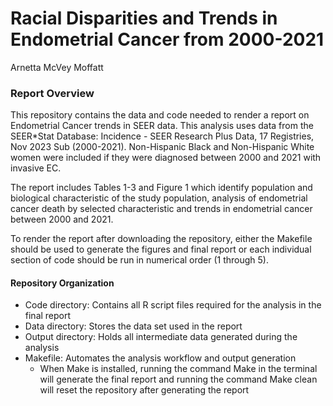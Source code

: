 Racial Disparities and Trends in Endometrial Cancer from 2000-2021
================
Arnetta McVey Moffatt

### Report Overview

This repository contains the data and code needed to render a report on
Endometrial Cancer trends in SEER data. This analysis uses data from the
SEER\*Stat Database: Incidence - SEER Research Plus Data, 17 Registries,
Nov 2023 Sub (2000-2021). Non-Hispanic Black and Non-Hispanic White
women were included if they were diagnosed between 2000 and 2021 with
invasive EC.

The report includes Tables 1-3 and Figure 1 which identify population
and biological characteristic of the study population, analysis of
endometrial cancer death by selected characteristic and trends in
endometrial cancer between 2000 and 2021.

To render the report after downloading the repository, either the
Makefile should be used to generate the figures and final report or each
individual section of code should be run in numerical order (1 through
5).

#### Repository Organization

- Code directory: Contains all R script files required for the analysis
  in the final report
- Data directory: Stores the data set used in the report
- Output directory: Holds all intermediate data generated during the
  analysis
- Makefile: Automates the analysis workflow and output generation
  - When Make is installed, running the command Make in the terminal
    will generate the final report and running the command Make clean
    will reset the repository after generating the report
